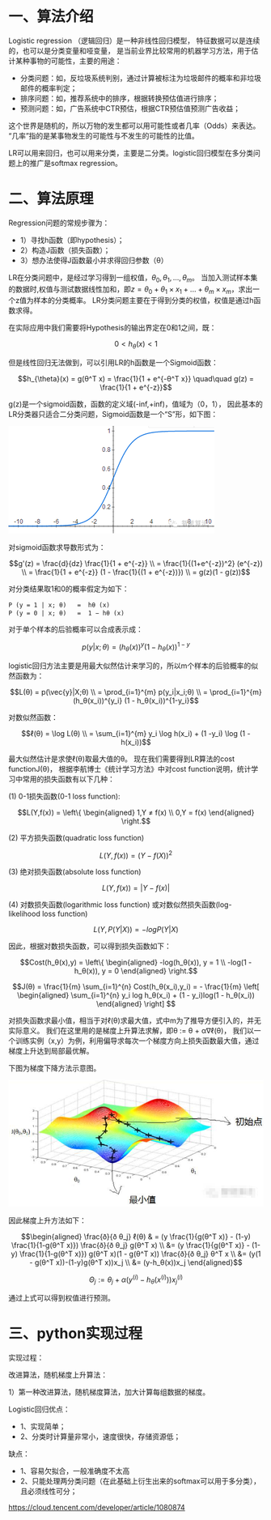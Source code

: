 # 一、算法介绍
Logistic regression （逻辑回归）是一种非线性回归模型，
特征数据可以是连续的，也可以是分类变量和哑变量，
是当前业界比较常用的机器学习方法，用于估计某种事物的可能性，主要的用途：

- 分类问题：如，反垃圾系统判别，通过计算被标注为垃圾邮件的概率和非垃圾邮件的概率判定；
- 排序问题：如，推荐系统中的排序，根据转换预估值进行排序；
- 预测问题：如，广告系统中CTR预估，根据CTR预估值预测广告收益；

这个世界是随机的，所以万物的发生都可以用可能性或者几率（Odds）来表达。
“几率”指的是某事物发生的可能性与不发生的可能性的比值。

LR可以用来回归，也可以用来分类，主要是二分类。logistic回归模型在多分类问题上的推广是softmax regression。

# 二、算法原理

Regression问题的常规步骤为：
- 1）寻找h函数（即hypothesis）；
- 2）构造J函数（损失函数）；
- 3）想办法使得J函数最小并求得回归参数（θ）

LR在分类问题中，是经过学习得到一组权值，$θ_0,θ_1,...,θ_m$。
当加入测试样本集的数据时,权值与测试数据线性加和，即$z = θ_0 + θ_1 × x_1+...+ θ_m × x_m$，求出一个z值为样本的分类概率。
LR分类问题主要在于得到分类的权值，权值是通过h函数求得。

在实际应用中我们需要将Hypothesis的输出界定在0和1之间，既：
```math
0 < h_{\theta}(x) < 1
```
但是线性回归无法做到，可以引用LR的h函数是一个Sigmoid函数：
```math
h_{\theta}(x) = g(θ^T x) = \frac{1}{1 + e^{-θ^T x}}
\quad\quad
g(z) = \frac{1}{1 + e^{-z}}
```
g(z)是一个sigmoid函数，函数的定义域(-inf,+inf)，值域为（0，1），
因此基本的LR分类器只适合二分类问题，Sigmoid函数是一个“S”形，如下图：

![sigmoid函数](img/07/sigmoidFigure01.png)

对sigmoid函数求导数形式为：
```math
g'(z) = \frac{d}{dz} \frac{1}{1 + e^{-z}} \\
= \frac{1}{(1+e^{-z})^2} (e^{-z}) \\
= \frac{1}{1 + e^{-z}} (1 - \frac{1}{(1 + e^{-z})}) \\
= g(z)(1 - g(z))
```
对分类结果取1和0的概率假定为如下：
```text
P (y = 1 | x; θ)   =  hθ (x)
P (y = 0 | x; θ)   =  1 − hθ (x)
```
对于单个样本的后验概率可以合成表示成：
```math
p(y|x;θ) = (h_θ(x))^y (1 - h_θ(x))^{1-y}
```
logistic回归方法主要是用最大似然估计来学习的，所以m个样本的后验概率的似然函数为：
```math
L(θ) = p(\vec{y}|X;θ) \\
= \prod_{i=1}^{m} p(y_i|x_i;θ) \\
= \prod_{i=1}^{m} (h_θ(x_i))^{y_i} (1 - h_θ(x_i))^{1-y_i}
```
对数似然函数：
```math
ℓ(θ) = \log L(θ)
\\
= \sum_{i=1}^{m} y_i \log h(x_i) + (1 -y_i) \log (1 - h(x_i))
```
最大似然估计是求使ℓ(θ)取最大值的θ。
现在我们需要得到LR算法的cost functionJ(θ)，
根据李航博士《统计学习方法》中对cost function说明，统计学习中常用的损失函数有以下几种：

(1) 0-1损失函数(0-1 loss function):
```math
L(Y,f(x)) = 
\left\{
\begin{aligned}
1,Y ≠ f(x) 
\\
0,Y = f(x)
\end{aligned}
\right.
```
(2) 平方损失函数(quadratic loss function)
```math
L(Y,f(x)) = (Y - f(X))^2
```
(3) 绝对损失函数(absolute loss function)
```math
L(Y,f(x))=|Y-f(x)|
```

(4) 对数损失函数(logarithmic loss function) 或对数似然损失函数(log-likelihood loss function)
```math
L(Y,P(Y|X))=-logP(Y|X)
```

因此，根据对数损失函数，可以得到损失函数如下：
```math
Cost(h_θ(x),y) = 
\left\{
\begin{aligned}
-log(h_θ(x)), y = 1
\\
-log(1 - h_θ(x)), y = 0
\end{aligned}
\right.
```
```math
J(θ) = \frac{1}{m} \sum_{i=1}^{n} Cost(h_θ(x_i),y_i)
= - \frac{1}{m}
\left[ 
\begin{aligned}
\sum_{i=1}^{n} y_i log h_θ(x_i) + (1 - y_i)log(1 - h_θ(x_i))
\end{aligned}
\right] 
```

对损失函数求最小值，相当于对ℓ(θ)求最大值，式中m为了推导方便引入的，并无实际意义。
我们在这里用的是梯度上升算法求解，即θ := θ + α∇ℓ(θ)，
我们以一个训练实例（x,y）为例，利用偏导求每次一个梯度方向上损失函数最大值，通过梯度上升达到局部最优解。

下图为梯度下降方法示意图。

![梯度下降方法示意图](img/07/gradientDescentDemo01.png)

因此梯度上升方法如下：
```math
\begin{aligned}
\frac{ð}{ð θ_j} ℓ(θ) 
& = (y \frac{1}{g(θ^T x)} - (1-y) \frac{1}{1-g(θ^T x)}) \frac{ð}{ð θ_j} g(θ^T x)
\\
&= (y \frac{1}{g(θ^T x)} - (1-y) \frac{1}{1-g(θ^T x)}) g(θ^T x)(1 - g(θ^T x)) \frac{ð}{ð θ_j} θ^T x
\\
&= (y(1 - g(θ^T x))-(1-y)g(θ^T x))x_j
\\
&= (y-h_θ(x))x_j
\end{aligned}
```
```math
Θ_j := θ_j + α(y^{(i)} - h_θ(x^{(i)}))x_j^{(i)}
```
通过上式可以得到权值进行预测。

# 三、python实现过程

实现过程：


改进算法，随机梯度上升算法：


1）第一种改进算法，随机梯度算法，加大计算每组数据的梯度。

Logistic回归优点：
- 1、实现简单；
- 2、分类时计算量非常小，速度很快，存储资源低；

缺点：
- 1、容易欠拟合，一般准确度不太高
- 2、只能处理两分类问题（在此基础上衍生出来的softmax可以用于多分类），且必须线性可分；


https://cloud.tencent.com/developer/article/1080874
